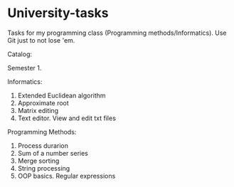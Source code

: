 # University-tasks
Tasks for my programming class (Programming methods/Informatics).
Use Git just to not lose 'em.

Catalog:

Semester 1.

Informatics:
1. Extended Euclidean algorithm
2. Approximate root
3. Matrix editing
4. Text editor. View and edit txt files 

Programming Methods:
1. Process durarion
2. Sum of a number series
3. Merge sorting
4. String processing
5. OOP basics. Regular expressions

